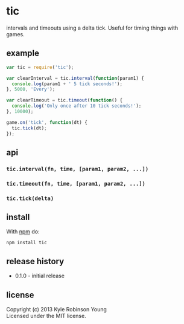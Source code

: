 # tic

intervals and timeouts using a delta tick. Useful for timing things with games.

## example

```js
var tic = require('tic');

var clearInterval = tic.interval(function(param1) {
  console.log(param1 + ' 5 tick seconds!');
}, 5000, 'Every');

var clearTimeout = tic.timeout(function() {
  console.log('Only once after 10 tick seconds!');
}, 10000);

game.on('tick', function(dt) {
  tic.tick(dt);
});
```

## api

### `tic.interval(fn, time, [param1, param2, ...])`

### `tic.timeout(fn, time, [param1, param2, ...])`

### `tic.tick(delta)`

## install
With [npm](http://npmjs.org) do:

```
npm install tic
```

## release history
* 0.1.0 - initial release

## license
Copyright (c) 2013 Kyle Robinson Young<br/>
Licensed under the MIT license.
